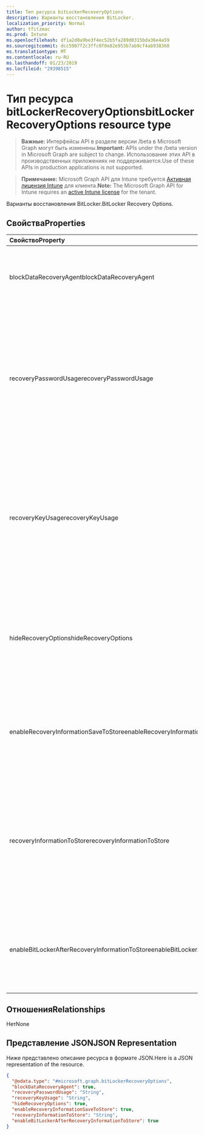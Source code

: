 ```yaml
---
title: Тип ресурса bitLockerRecoveryOptions
description: Варианты восстановления BitLocker.
localization_priority: Normal
author: tfitzmac
ms.prod: Intune
ms.openlocfilehash: df1a2d0a9be3f4ec52b5fa289d0315bda36e4a59
ms.sourcegitcommit: dcc5907f2c3ffc0f0e82e953b7ab9cf4ab938360
ms.translationtype: MT
ms.contentlocale: ru-RU
ms.lasthandoff: 01/23/2019
ms.locfileid: "29398515"
---
```

# <a name="bitlockerrecoveryoptions-resource-type"></a><span data-ttu-id="4435c-103">Тип ресурса bitLockerRecoveryOptions</span><span class="sxs-lookup"><span data-stu-id="4435c-103">bitLockerRecoveryOptions resource type</span></span>

> <span data-ttu-id="4435c-104">**Важные:** Интерфейсы API в разделе версии /beta в Microsoft Graph могут быть изменены.</span><span class="sxs-lookup"><span data-stu-id="4435c-104">**Important:** APIs under the /beta version in Microsoft Graph are subject to change.</span></span> <span data-ttu-id="4435c-105">Использование этих API в производственных приложениях не поддерживается.</span><span class="sxs-lookup"><span data-stu-id="4435c-105">Use of these APIs in production applications is not supported.</span></span>

> <span data-ttu-id="4435c-106">**Примечание:** Microsoft Graph API для Intune требуется [Активная лицензия Intune](https://go.microsoft.com/fwlink/?linkid=839381) для клиента.</span><span class="sxs-lookup"><span data-stu-id="4435c-106">**Note:** The Microsoft Graph API for Intune requires an [active Intune license](https://go.microsoft.com/fwlink/?linkid=839381) for the tenant.</span></span>

<span data-ttu-id="4435c-107">Варианты восстановления BitLocker.</span><span class="sxs-lookup"><span data-stu-id="4435c-107">BitLocker Recovery Options.</span></span>

## <a name="properties"></a><span data-ttu-id="4435c-108">Свойства</span><span class="sxs-lookup"><span data-stu-id="4435c-108">Properties</span></span>
|<span data-ttu-id="4435c-109">Свойство</span><span class="sxs-lookup"><span data-stu-id="4435c-109">Property</span></span>|<span data-ttu-id="4435c-110">Тип</span><span class="sxs-lookup"><span data-stu-id="4435c-110">Type</span></span>|<span data-ttu-id="4435c-111">Описание</span><span class="sxs-lookup"><span data-stu-id="4435c-111">Description</span></span>|
|:---|:---|:---|
|<span data-ttu-id="4435c-112">blockDataRecoveryAgent</span><span class="sxs-lookup"><span data-stu-id="4435c-112">blockDataRecoveryAgent</span></span>|<span data-ttu-id="4435c-113">Логический</span><span class="sxs-lookup"><span data-stu-id="4435c-113">Boolean</span></span>|<span data-ttu-id="4435c-114">Указывает, следует ли блокировать агентом восстановления данных на основе сертификатов.</span><span class="sxs-lookup"><span data-stu-id="4435c-114">Indicates whether to block certificate-based data recovery agent.</span></span>|
|<span data-ttu-id="4435c-115">recoveryPasswordUsage</span><span class="sxs-lookup"><span data-stu-id="4435c-115">recoveryPasswordUsage</span></span>|[<span data-ttu-id="4435c-116">configurationUsage</span><span class="sxs-lookup"><span data-stu-id="4435c-116">configurationUsage</span></span>](../resources/intune-deviceconfig-configurationusage.md)|<span data-ttu-id="4435c-117">Указывает ли пользователи могут или должны создавать пароль восстановления из 48 цифр основных или системный диск.</span><span class="sxs-lookup"><span data-stu-id="4435c-117">Indicates whether users are allowed or required to generate a 48-digit recovery password for fixed or system disk.</span></span> <span data-ttu-id="4435c-118">Возможные значения: `blocked`, `required`, `allowed`.</span><span class="sxs-lookup"><span data-stu-id="4435c-118">Possible values are: `blocked`, `required`, `allowed`.</span></span>|
|<span data-ttu-id="4435c-119">recoveryKeyUsage</span><span class="sxs-lookup"><span data-stu-id="4435c-119">recoveryKeyUsage</span></span>|[<span data-ttu-id="4435c-120">configurationUsage</span><span class="sxs-lookup"><span data-stu-id="4435c-120">configurationUsage</span></span>](../resources/intune-deviceconfig-configurationusage.md)|<span data-ttu-id="4435c-121">Указывает ли пользователям разрешено или необходимо создание ключа восстановления 256-разрядный основных или системный диск.</span><span class="sxs-lookup"><span data-stu-id="4435c-121">Indicates whether users are allowed or required to generate a 256-bit recovery key for fixed or system disk.</span></span> <span data-ttu-id="4435c-122">Возможные значения: `blocked`, `required`, `allowed`.</span><span class="sxs-lookup"><span data-stu-id="4435c-122">Possible values are: `blocked`, `required`, `allowed`.</span></span>|
|<span data-ttu-id="4435c-123">hideRecoveryOptions</span><span class="sxs-lookup"><span data-stu-id="4435c-123">hideRecoveryOptions</span></span>|<span data-ttu-id="4435c-124">Логический</span><span class="sxs-lookup"><span data-stu-id="4435c-124">Boolean</span></span>|<span data-ttu-id="4435c-125">Указывает ли разрешать отображение параметры восстановления в мастер установки BitLocker основных или системный диск.</span><span class="sxs-lookup"><span data-stu-id="4435c-125">Indicates whether or not to allow showing recovery options in BitLocker Setup Wizard for fixed or system disk.</span></span>|
|<span data-ttu-id="4435c-126">enableRecoveryInformationSaveToStore</span><span class="sxs-lookup"><span data-stu-id="4435c-126">enableRecoveryInformationSaveToStore</span></span>|<span data-ttu-id="4435c-127">Логический</span><span class="sxs-lookup"><span data-stu-id="4435c-127">Boolean</span></span>|<span data-ttu-id="4435c-128">Указывает, следует ли разрешить сведения о восстановлении BitLocker для хранения в Доменных службах Active Directory.</span><span class="sxs-lookup"><span data-stu-id="4435c-128">Indicates whether or not to allow BitLocker recovery information to store in AD DS.</span></span>|
|<span data-ttu-id="4435c-129">recoveryInformationToStore</span><span class="sxs-lookup"><span data-stu-id="4435c-129">recoveryInformationToStore</span></span>|[<span data-ttu-id="4435c-130">bitLockerRecoveryInformationType</span><span class="sxs-lookup"><span data-stu-id="4435c-130">bitLockerRecoveryInformationType</span></span>](../resources/intune-deviceconfig-bitlockerrecoveryinformationtype.md)|<span data-ttu-id="4435c-131">Настройте, какие части сведения о восстановлении BitLocker хранятся в Доменных службах Active Directory.</span><span class="sxs-lookup"><span data-stu-id="4435c-131">Configure what pieces of BitLocker recovery information are stored to AD DS.</span></span> <span data-ttu-id="4435c-132">Возможные значения: `passwordAndKey`, `passwordOnly`.</span><span class="sxs-lookup"><span data-stu-id="4435c-132">Possible values are: `passwordAndKey`, `passwordOnly`.</span></span>|
|<span data-ttu-id="4435c-133">enableBitLockerAfterRecoveryInformationToStore</span><span class="sxs-lookup"><span data-stu-id="4435c-133">enableBitLockerAfterRecoveryInformationToStore</span></span>|<span data-ttu-id="4435c-134">Логический</span><span class="sxs-lookup"><span data-stu-id="4435c-134">Boolean</span></span>|<span data-ttu-id="4435c-135">Указывает, следует ли включить BitLocker до восстановления данные хранятся в Доменных службах Active Directory.</span><span class="sxs-lookup"><span data-stu-id="4435c-135">Indicates whether or not to enable BitLocker until recovery information is stored in AD DS.</span></span>|

## <a name="relationships"></a><span data-ttu-id="4435c-136">Отношения</span><span class="sxs-lookup"><span data-stu-id="4435c-136">Relationships</span></span>
<span data-ttu-id="4435c-137">Нет</span><span class="sxs-lookup"><span data-stu-id="4435c-137">None</span></span>

## <a name="json-representation"></a><span data-ttu-id="4435c-138">Представление JSON</span><span class="sxs-lookup"><span data-stu-id="4435c-138">JSON Representation</span></span>
<span data-ttu-id="4435c-139">Ниже представлено описание ресурса в формате JSON.</span><span class="sxs-lookup"><span data-stu-id="4435c-139">Here is a JSON representation of the resource.</span></span>
<!-- {
  "blockType": "resource",
  "@odata.type": "microsoft.graph.bitLockerRecoveryOptions"
}
-->
``` json
{
  "@odata.type": "#microsoft.graph.bitLockerRecoveryOptions",
  "blockDataRecoveryAgent": true,
  "recoveryPasswordUsage": "String",
  "recoveryKeyUsage": "String",
  "hideRecoveryOptions": true,
  "enableRecoveryInformationSaveToStore": true,
  "recoveryInformationToStore": "String",
  "enableBitLockerAfterRecoveryInformationToStore": true
}
```




